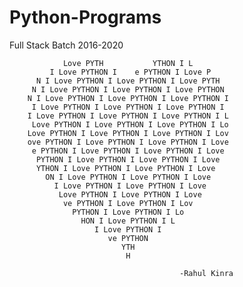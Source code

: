 # Python-Programs
Full Stack Batch 2016-2020


                                                            
                                                            
                Love PYTH           YTHON I L               
             I Love PYTHON I    e PYTHON I Love P           
          N I Love PYTHON I Love PYTHON I Love PYTH         
         N I Love PYTHON I Love PYTHON I Love PYTHON        
        N I Love PYTHON I Love PYTHON I Love PYTHON I       
         I Love PYTHON I Love PYTHON I Love PYTHON I        
        I Love PYTHON I Love PYTHON I Love PYTHON I L       
         Love PYTHON I Love PYTHON I Love PYTHON I Lo       
        Love PYTHON I Love PYTHON I Love PYTHON I Lov       
        ove PYTHON I Love PYTHON I Love PYTHON I Love       
         e PYTHON I Love PYTHON I Love PYTHON I Love        
          PYTHON I Love PYTHON I Love PYTHON I Love         
          YTHON I Love PYTHON I Love PYTHON I Love          
            ON I Love PYTHON I Love PYTHON I Love           
              I Love PYTHON I Love PYTHON I Love            
               Love PYTHON I Love PYTHON I Love             
                ve PYTHON I Love PYTHON I Lov               
                  PYTHON I Love PYTHON I Lo                 
                    HON I Love PYTHON I L                   
                       I Love PYTHON I                      
                          ve PYTHON                         
                             YTH                            
                              H 
                              
                                          -Rahul Kinra
